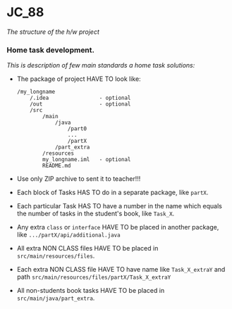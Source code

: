 # JC_88

_The structure of the h/w project_

### Home task development.

_This is description of few main standards a home task solutions:_

* The package of project HAVE TO look like:

      /my_longname
          /.idea                - optional
          /out                  - optional
          /src
              /main
                  /java
                      /part0
                      ...
                      /partX
                  /part_extra
              /resources
              my_longname.iml   - optional
              README.md
              
* Use only ZIP archive to sent it to teacher!!!
* Each block of Tasks HAS TO do in a separate package, like `partX`.
* Each particular Task HAS TO have a number in the name which equals the number of tasks in the student's book,
  like `Task_X`.
* Any extra `class` or `interface` HAVE TO be placed in another package, like `.../partX/api/additional.java`
* All extra NON CLASS files HAVE TO be placed in `src/main/resources/files`.
* Each extra NON CLASS file HAVE TO have name like `Task_X_extraY` and path `src/main/resources/files/partX/Task_X_extraY`
* All non-students book tasks HAVE TO be placed in `src/main/java/part_extra`.


